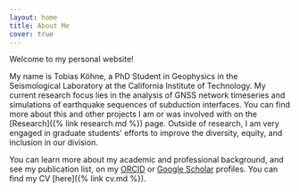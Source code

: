 ```yaml
---
layout: home
title: About Me
cover: true
---
```


Welcome to my personal website!

My name is Tobias Köhne, a PhD Student in Geophysics in the Seismological
Laboratory at the California Institute of Technology. My current research
focus lies in the analysis of GNSS network timeseries and simulations of
earthquake sequences of subduction interfaces. You can find more
about this and other projects I am or was involved with on the
[Research]({% link research.md %}) page.
Outside of research, I am very engaged in graduate students'
efforts to improve the diversity, equity, and inclusion in our division.

You can learn more about my academic and professional background, and see
my publication list, on my [ORCID](https://orcid.org/0000-0002-8400-7255) or
[Google Scholar](https://scholar.google.com/citations?user=1Un3svkAAAAJ) profiles.
You can find my CV [here]({% link cv.md %}).
